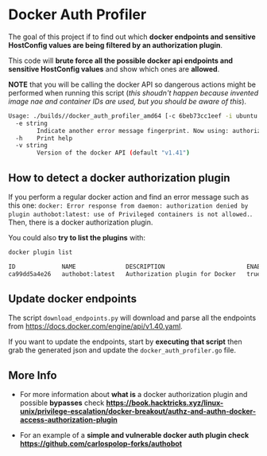 # Docker Auth Profiler

The goal of this project if to find out which **docker endpoints and sensitive HostConfig values are being filtered by an authorization plugin**.

This code will **brute force all the possible docker api endpoints and sensitive HostConfig values** and show which ones are **allowed**.

**NOTE** that you will be calling the docker API so dangerous actions might be performed when running this script (*this shoudn't happen because invented image nae and container IDs are used, but you should be aware of this*).

```bash
Usage: ./builds//docker_auth_profiler_amd64 [-c 6beb73cc1eef -i ubuntu [More Options]] /run/docker.sock
  -e string
    	Indicate another error message fingerprint. Now using: authorization denied, AuthZPlugin.AuthZReq, AuthNPlugin.AuthNReq
  -h	Print help
  -v string
    	Version of the docker API (default "v1.41")
```

## How to detect a docker authorization plugin
If you perform a regular docker action and find an error message such as this one: `docker: Error response from daemon: authorization denied by plugin authobot:latest: use of Privileged containers is not allowed.`. Then, there is a docker authorization plugin.

You could also **try to list the plugins** with:
```bash
docker plugin list

ID             NAME              DESCRIPTION                       ENABLED
ca99dd5a4e26   authobot:latest   Authorization plugin for Docker   true
```

## Update docker endpoints
The script `download_endpoints.py` will download and parse all the endpoints from https://docs.docker.com/engine/api/v1.40.yaml.

If you want to update the endpoints, start by **executing that script** then grab the generated json and update the `docker_auth_profiler.go` file.

## More Info
- For more information about **what is** a docker authorization plugin and possible **bypasses** check **https://book.hacktricks.xyz/linux-unix/privilege-escalation/docker-breakout/authz-and-authn-docker-access-authorization-plugin**

- For an example of a **simple and vulnerable docker auth plugin check https://github.com/carlospolop-forks/authobot**
